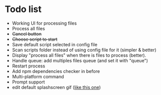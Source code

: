 # Todo list

-  Working UI for processing files
 -  Process all files
 -  ~~Cancel button~~
 -  ~~Choose script to start~~
 -  Save default script selected in config file
-  Scan scripts folder instead of using config file for it (simpler & better)
-  Display "process all files" when there is files to process (better).
-  Handle queue: add multiples files queue (and set it with "queue")
-  Restart process
-  Add npm dependencies checker in before
-  Multi-platform command
-  Prompt support
-  edit default splashscreen gif ([like this one](https://github.com/BoostIO/Boostnote/blob/master/resources/boostnote-install.gif))
